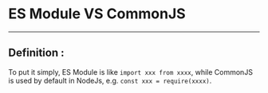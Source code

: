 # ES Module VS CommonJS

---

## Definition :

To put it simply, ES Module is like `import xxx from xxxx`, while CommonJS is used by default in NodeJs, e.g. `const xxx = require(xxxx)`.